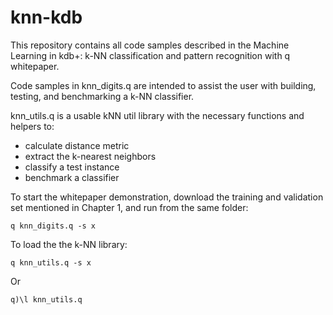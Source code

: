 # knn-kdb
This repository contains all code samples described in the Machine Learning in kdb+: k-NN classification and pattern recognition with q whitepaper.


Code samples in knn_digits.q are intended to assist the user with building, testing, and benchmarking a k-NN classifier.

knn_utils.q is a usable kNN util library with the necessary functions and helpers to:
* calculate distance metric
* extract the k-nearest neighbors
* classify a test instance
* benchmark a classifier

To start the whitepaper demonstration, download the training and validation set mentioned in Chapter 1, and run from the same folder: 
```
q knn_digits.q -s x
```
To load the the k-NN library:
```
q knn_utils.q -s x
```
Or
```
q)\l knn_utils.q
```
